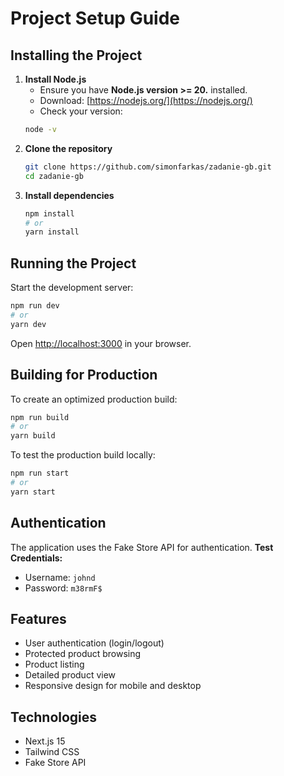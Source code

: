 # Project Setup Guide
## Installing the Project
1. **Install Node.js**
   - Ensure you have **Node.js version >= 20.** installed.
   - Download: [https://nodejs.org/](https://nodejs.org/)
   - Check your version:
   ```bash
   node -v
   ```
2. **Clone the repository**
   ```bash
   git clone https://github.com/simonfarkas/zadanie-gb.git
   cd zadanie-gb
   ```
3. **Install dependencies**
   ```bash
   npm install
   # or
   yarn install
   ```
## Running the Project
Start the development server:
```bash
npm run dev
# or
yarn dev
```
Open [http://localhost:3000](http://localhost:3000) in your browser.

## Building for Production
To create an optimized production build:
```bash
npm run build
# or
yarn build
```

To test the production build locally:
```bash
npm run start
# or
yarn start
```


## Authentication
The application uses the Fake Store API for authentication.
**Test Credentials:**
- Username: `johnd`
- Password: `m38rmF$`

## Features
- User authentication (login/logout)
- Protected product browsing
- Product listing
- Detailed product view
- Responsive design for mobile and desktop

## Technologies
- Next.js 15
- Tailwind CSS
- Fake Store API
